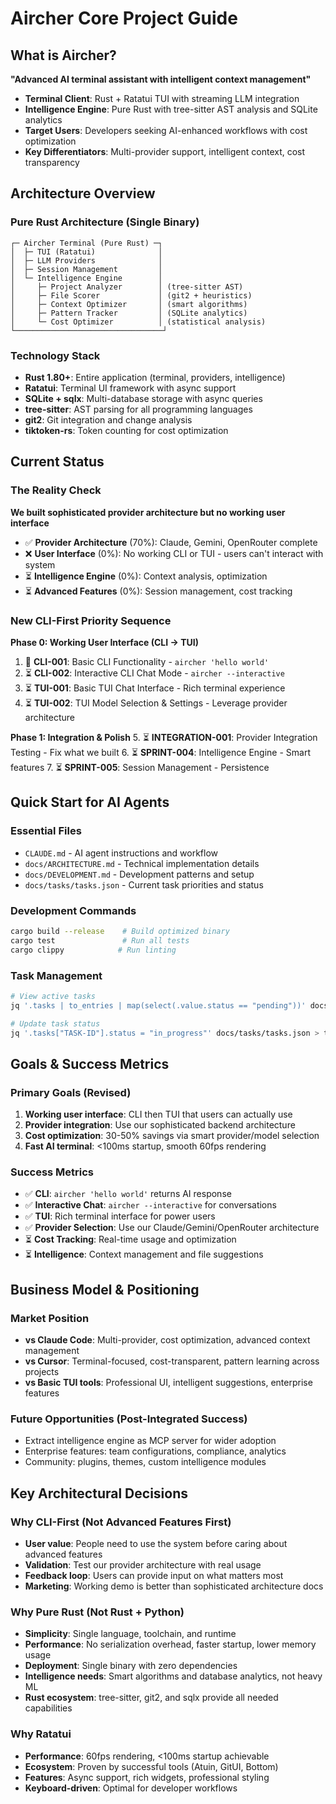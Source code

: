 # Aircher Core Project Guide

## What is Aircher?

**"Advanced AI terminal assistant with intelligent context management"**

- **Terminal Client**: Rust + Ratatui TUI with streaming LLM integration
- **Intelligence Engine**: Pure Rust with tree-sitter AST analysis and SQLite analytics  
- **Target Users**: Developers seeking AI-enhanced workflows with cost optimization
- **Key Differentiators**: Multi-provider support, intelligent context, cost transparency

## Architecture Overview

### Pure Rust Architecture (Single Binary)
```
┌─ Aircher Terminal (Pure Rust) ─┐
│  ├─ TUI (Ratatui)              │
│  ├─ LLM Providers              │
│  ├─ Session Management         │
│  └─ Intelligence Engine        │
│     ├─ Project Analyzer        │ (tree-sitter AST)
│     ├─ File Scorer             │ (git2 + heuristics)
│     ├─ Context Optimizer       │ (smart algorithms)
│     ├─ Pattern Tracker         │ (SQLite analytics)
│     └─ Cost Optimizer          │ (statistical analysis)
└─────────────────────────────────┘
```

### Technology Stack
- **Rust 1.80+**: Entire application (terminal, providers, intelligence)
- **Ratatui**: Terminal UI framework with async support
- **SQLite + sqlx**: Multi-database storage with async queries
- **tree-sitter**: AST parsing for all programming languages
- **git2**: Git integration and change analysis
- **tiktoken-rs**: Token counting for cost optimization

## Current Status

### The Reality Check
**We built sophisticated provider architecture but no working user interface**

- ✅ **Provider Architecture** (70%): Claude, Gemini, OpenRouter complete
- ❌ **User Interface** (0%): No working CLI or TUI - users can't interact with system
- ⏳ **Intelligence Engine** (0%): Context analysis, optimization
- ⏳ **Advanced Features** (0%): Session management, cost tracking

### New CLI-First Priority Sequence
**Phase 0: Working User Interface (CLI → TUI)**
1. 🚧 **CLI-001**: Basic CLI Functionality - `aircher 'hello world'`
2. ⏳ **CLI-002**: Interactive CLI Chat Mode - `aircher --interactive`
3. ⏳ **TUI-001**: Basic TUI Chat Interface - Rich terminal experience
4. ⏳ **TUI-002**: TUI Model Selection & Settings - Leverage provider architecture

**Phase 1: Integration & Polish**
5. ⏳ **INTEGRATION-001**: Provider Integration Testing - Fix what we built
6. ⏳ **SPRINT-004**: Intelligence Engine - Smart features
7. ⏳ **SPRINT-005**: Session Management - Persistence

## Quick Start for AI Agents

### Essential Files
- `CLAUDE.md` - AI agent instructions and workflow
- `docs/ARCHITECTURE.md` - Technical implementation details
- `docs/DEVELOPMENT.md` - Development patterns and setup
- `docs/tasks/tasks.json` - Current task priorities and status

### Development Commands
```bash
cargo build --release    # Build optimized binary
cargo test               # Run all tests  
cargo clippy            # Run linting
```

### Task Management
```bash
# View active tasks
jq '.tasks | to_entries | map(select(.value.status == "pending"))' docs/tasks/tasks.json

# Update task status  
jq '.tasks["TASK-ID"].status = "in_progress"' docs/tasks/tasks.json > tmp.json && mv tmp.json docs/tasks/tasks.json
```

## Goals & Success Metrics

### Primary Goals (Revised)
1. **Working user interface**: CLI then TUI that users can actually use
2. **Provider integration**: Use our sophisticated backend architecture
3. **Cost optimization**: 30-50% savings via smart provider/model selection
4. **Fast AI terminal**: <100ms startup, smooth 60fps rendering

### Success Metrics
- ✅ **CLI**: `aircher 'hello world'` returns AI response
- ✅ **Interactive Chat**: `aircher --interactive` for conversations
- ✅ **TUI**: Rich terminal interface for power users
- ✅ **Provider Selection**: Use our Claude/Gemini/OpenRouter architecture
- ⏳ **Cost Tracking**: Real-time usage and optimization
- ⏳ **Intelligence**: Context management and file suggestions

## Business Model & Positioning

### Market Position
- **vs Claude Code**: Multi-provider, cost optimization, advanced context management
- **vs Cursor**: Terminal-focused, cost-transparent, pattern learning across projects
- **vs Basic TUI tools**: Professional UI, intelligent suggestions, enterprise features

### Future Opportunities (Post-Integrated Success)
- Extract intelligence engine as MCP server for wider adoption
- Enterprise features: team configurations, compliance, analytics
- Community: plugins, themes, custom intelligence modules

## Key Architectural Decisions

### Why CLI-First (Not Advanced Features First)
- **User value**: People need to use the system before caring about advanced features
- **Validation**: Test our provider architecture with real usage
- **Feedback loop**: Users can provide input on what matters most
- **Marketing**: Working demo is better than sophisticated architecture docs

### Why Pure Rust (Not Rust + Python)
- **Simplicity**: Single language, toolchain, and runtime
- **Performance**: No serialization overhead, faster startup, lower memory usage
- **Deployment**: Single binary with zero dependencies
- **Intelligence needs**: Smart algorithms and database analytics, not heavy ML
- **Rust ecosystem**: tree-sitter, git2, and sqlx provide all needed capabilities

### Why Ratatui
- **Performance**: 60fps rendering, <100ms startup achievable
- **Ecosystem**: Proven by successful tools (Atuin, GitUI, Bottom)
- **Features**: Async support, rich widgets, professional styling
- **Keyboard-driven**: Optimal for developer workflows